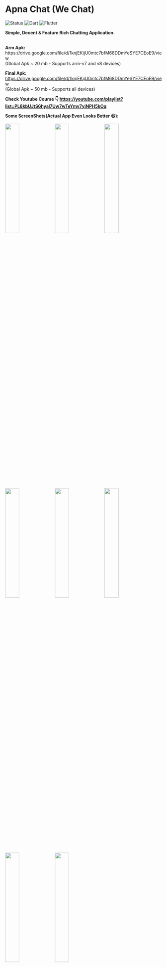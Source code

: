 # Apna Chat (We Chat)
![Status](https://img.shields.io/badge/Status-Active-brightgreen)
![Dart](https://img.shields.io/badge/dart-100%25-brightgreen)
![Flutter](https://img.shields.io/badge/Flutter-Cross%20Platform-blue)

<strong>Simple, Decent & Feature Rich Chatting Application.</strong></br>

<br>
<strong>Arm Apk:</strong><br>
https://drive.google.com/file/d/1knjEKijU0mtc7bfM68DDmYeSYE7CEoE9/view
<br>(Global Apk ~ 20 mb - Supports arm-v7 and v8 devices)

<strong>Final Apk:</strong><br>
https://drive.google.com/file/d/1knjEKijU0mtc7bfM68DDmYeSYE7CEoE9/view
<br>(Global Apk ~ 50 mb - Supports all devices)
<br>

<strong>Check Youtube Course 👇<strong>
https://youtube.com/playlist?list=PL8kbUJtS6hyal7Uw7wTeYmv7yiNPH5kOq

<strong>Some ScreenShots(Actual App Even Looks Better 😃):</strong></br><br>
<kbd>
<img src="https://github.com/HarshAndroid/we_chat/blob/master/screenshots/1.png" width=30% height=30%/>
<img src="https://github.com/HarshAndroid/we_chat/blob/master/screenshots/2.png" width=30% height=30%/>
<img src="https://github.com/HarshAndroid/we_chat/blob/master/screenshots/3.png" width=30% height=30%/>
<img src="https://github.com/HarshAndroid/we_chat/blob/master/screenshots/4.png" width=30% height=30%/>
<img src="https://github.com/HarshAndroid/we_chat/blob/master/screenshots/5.png" width=30% height=30%/>
<img src="https://github.com/HarshAndroid/we_chat/blob/master/screenshots/6.png" width=30% height=30%/>
<img src="https://github.com/HarshAndroid/we_chat/blob/master/screenshots/7.png" width=30% height=30%/>
<img src="https://github.com/HarshAndroid/we_chat/blob/master/screenshots/8.png" width=30% height=30%/>
</kbd>
<br>
<br>
  
 <strong>Features👇 : </strong>
<ul>
<li>Show only known users or contacts
<li>Real-Time Messaging (With Firebase)
<li>Google Sign-In (No account or mobile number needed)
<li>Adding Users using Email Id
<li>Simple User Profile (with Photo, About, Last-seen, Created-at)
<li>Message Read Status
<li>Message Delete & Edit Feature
<li>Message Notification (Push Notification)
<li>AI Chat Bot Integration (Google Gemini)
<li>Decent UI with New Material Widgets
<li>And Much More....
</ul>
  
<strong>Watch Full Playlist on Youtube:</strong>
  https://youtube.com/playlist?list=PL8kbUJtS6hyal7Uw7wTeYmv7yiNPH5kOq
  <br>
  <br>

 <strong>Note:</strong> 
  To Use Gemini AI Chatbot Feature, You've to use Your API Key (Which you can create by Visiting Google AI Studio)
  Google AI Studio: https://aistudio.google.com/app/apikey
  <br>
  This Project is Much More Improved (i.e. Contains New Features) & Optimized than Youtube Course Project.
  For Feedback or Suggestions Mail Me At rajpurohitharsh2020@gmail.com 🙂


